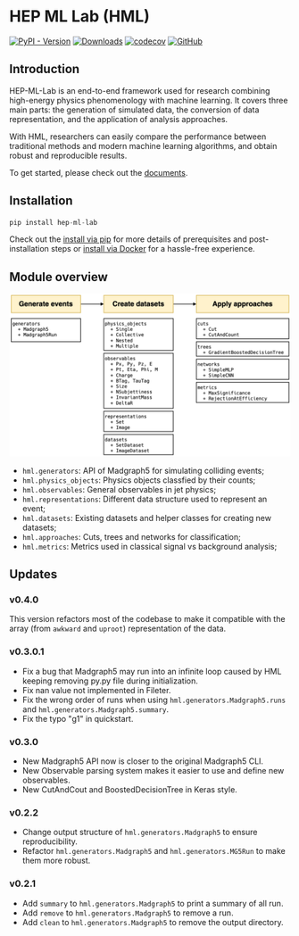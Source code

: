 # HEP ML Lab (HML)
[![PyPI - Version](https://img.shields.io/pypi/v/hep-ml-lab)](https://pypi.org/project/hep-ml-lab/)
[![Downloads](https://static.pepy.tech/badge/hep-ml-lab)](https://pepy.tech/project/hep-ml-lab)
[![codecov](https://codecov.io/gh/Star9daisy/hep-ml-lab/branch/main/graph/badge.svg?token=6VWJi5ct6c)](https://app.codecov.io/gh/Star9daisy/hep-ml-lab)
[![GitHub](https://img.shields.io/github/license/star9daisy/hep-ml-lab)](https://github.com/Star9daisy/hep-ml-lab/blob/main/LICENSE)

## Introduction
HEP-ML-Lab is an end-to-end framework used for research combining high-energy
physics phenomenology with machine learning. It covers three main parts: the
generation of simulated data, the conversion of data representation, and the
application of analysis approaches.

With HML, researchers can easily compare the performance between traditional
methods and modern machine learning algorithms, and obtain robust and
reproducible results.

To get started, please check out the [documents](https://star9daisy.github.io/hep-ml-lab/).

## Installation
```python
pip install hep-ml-lab
```

Check out the [install via pip](install/pip.md) for more details of prerequisites and post-installation steps or [install via Docker](install/docker.md) for a hassle-free experience.

## Module overview

![module_overview](docs/images/hml_modules.png)

- `hml.generators`: API of Madgraph5 for simulating colliding events;
- `hml.physics_objects`: Physics objects classfied by their counts;
- `hml.observables`: General observables in jet physics;
- `hml.representations`: Different data structure used to represent an event;
- `hml.datasets`: Existing datasets and helper classes for creating new datasets;
- `hml.approaches`: Cuts, trees and networks for classification;
- `hml.metrics`: Metrics used in classical signal vs background analysis;

## Updates

### v0.4.0
This version refactors most of the codebase to make it compatible with the array
(from `awkward` and `uproot`) representation of the data.

### v0.3.0.1
- Fix a bug that Madgraph5 may run into an infinite loop caused by HML keeping
  removing py.py file during initialization.
- Fix nan value not implemented in Fileter.
- Fix the wrong order of runs when using `hml.generators.Madgraph5.runs` and
  `hml.generators.Madgraph5.summary`.
- Fix the typo "g1" in quickstart.

### v0.3.0
- New Madgraph5 API now is closer to the original Madgraph5 CLI.
- New Observable parsing system makes it easier to use and define new observables.
- New CutAndCout and BoostedDecisionTree in Keras style.

### v0.2.2
- Change output structure of `hml.generators.Madgraph5` to ensure reproducibility.
- Refactor `hml.generators.Madgraph5` and `hml.generators.MG5Run` to make
  them more robust.
### v0.2.1
- Add `summary` to `hml.generators.Madgraph5` to print a summary of all run.
- Add `remove` to `hml.generators.Madgraph5` to remove a run.
- Add `clean` to `hml.generators.Madgraph5` to remove the output directory.
